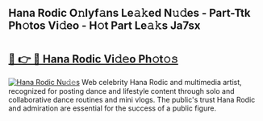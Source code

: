 ## Hana Rodic O𝚗lyf𝚊ns Le𝚊𝚔ed N𝚞𝚍es - Part-Ttk Ph𝚘tos Vi𝚍eo - H𝚘t Part Le𝚊𝚔s Ja7sx

# <h2><a href="http://hf58u3.feru.top/?c=Hana+Rodic">🔗 👉 🔴 Hana Rodic Vi𝚍𝚎o Ph𝚘t𝚘𝚜</a></h2>

[![Hana Rodic Nu𝚍𝚎s](https://i.imgur.com/0TWrTi3.gif)](http://hf58u3.feru.top/?c=Hana+Rodic)
Web celebrity Hana Rodic and multimedia artist, recognized for posting dance and lifestyle content through solo and collaborative dance routines and mini vlogs. The public's trust Hana Rodic and admiration are essential for the success of a public figure. 
